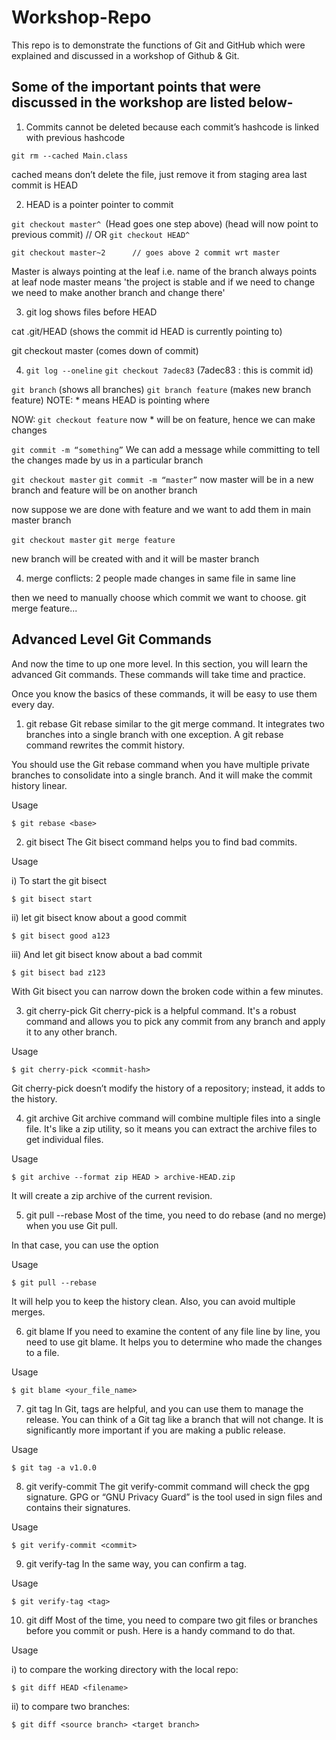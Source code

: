 ﻿# Workshop-Repo
This repo is to demonstrate the functions of Git and GitHub which were explained and discussed in a workshop of Github & Git.


## Some of the important points that were discussed in the workshop are listed below-   

1) Commits cannot be deleted because each commit’s hashcode is linked with previous hashcode

`git rm --cached Main.class`

cached means don’t delete the file, just remove it from staging area
last commit is HEAD

2) HEAD is a pointer pointer to commit

`git checkout master^ `(Head goes one step above)	(head will now point to previous commit)
// OR 
`git checkout HEAD^` 

`git checkout master~2		// goes above 2 commit wrt master`

   Master is always pointing at the leaf i.e. name of the branch always points at leaf node
   master means 'the project is stable and if we need to change we need to make another branch and change there'

3) git log shows files before HEAD

cat .git/HEAD (shows the commit id HEAD is currently pointing to)

git checkout master (comes down of commit)

4) `git log --oneline`
`git checkout 7adec83` (7adec83 : this is commit id)

`git branch` (shows all branches)
`git branch feature` (makes new branch feature) 
NOTE: * means HEAD is pointing where

NOW: 
`git checkout feature`
now * will be on feature, hence we can make changes

`git commit -m “something”`
We can add a message while committing to tell the changes made by us in a particular branch

`git checkout master`
`git commit -m “master”`
now master will be in a new branch and feature will be on another branch

now suppose we are done with feature and we want to add them in main master branch

`git checkout master`
`git merge feature`

new branch will be created with and it will be master branch

4) merge conflicts: 2 people made changes in same file in same line

then we need to manually choose which commit we want to choose. 
git merge feature...


## Advanced Level Git Commands
And now the time to up one more level. In this section, you will learn the advanced Git commands. These commands will take time and practice.

Once you know the basics of these commands, it will be easy to use them every day.

1. git rebase 
Git rebase similar to the git merge command. It integrates two branches into a single branch with one exception. A git rebase command rewrites the commit history.

You should use the Git rebase command when you have multiple private branches to consolidate into a single branch. And it will make the commit history linear.

Usage 

`$ git rebase <base>`



2. git bisect 
The Git bisect command helps you to find bad commits. 

Usage

i) To start the git bisect 

`$ git bisect start`


ii) let git bisect know about a good commit

`$ git bisect good a123` 


iii) And let git bisect know about a bad commit

`$ git bisect bad z123`

With Git bisect you can narrow down the broken code within a few minutes.


3. git cherry-pick 
Git cherry-pick is a helpful command. It's a robust command and allows you to pick any commit from any branch and apply it to any other branch.

Usage

`$ git cherry-pick <commit-hash>`

Git cherry-pick doesn’t modify the history of a repository; instead, it adds to the history.



4. git archive 
Git archive command will combine multiple files into a  single file. It's like a zip utility, so it means you can extract the archive files to get individual files.

Usage 

`$ git archive --format zip HEAD > archive-HEAD.zip`

It will create a zip archive of the current revision.



5. git pull --rebase
Most of the time, you need to do rebase (and no merge) when you use Git pull.

In that case, you can use the option

Usage

`$ git pull --rebase`

It will help you to keep the history clean. Also, you can avoid multiple merges.



6. git blame 
If you need to examine the content of any file line by line,  you need to use git blame. It helps you to determine who made the changes to a file.

Usage 

`$ git blame <your_file_name>`



7. git tag
In Git, tags are helpful, and you can use them to manage the release. You can think of a Git tag like a branch that will not change. It is significantly more important if you are making a public release.

Usage 

`$ git tag -a v1.0.0`


8. git verify-commit
The git verify-commit command will check the gpg signature. GPG or “GNU Privacy Guard” is the tool used in sign files and contains their signatures.

Usage 

`$ git verify-commit <commit>`



9. git verify-tag
In the same way, you can confirm a tag.

Usage 

`$ git verify-tag <tag>`


10. git diff
Most of the time, you need to compare two git files or branches before you commit or push. Here is a handy command to do that. 

Usage

i) to compare the working directory with the local repo:

`$ git diff HEAD <filename>`

ii) to compare two branches:

`$ git diff <source branch> <target branch>`


